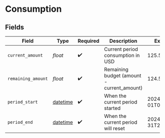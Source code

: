 # Consumption


## Fields

| Field                                                                        | Type                                                                         | Required                                                                     | Description                                                                  | Example                                                                      |
| ---------------------------------------------------------------------------- | ---------------------------------------------------------------------------- | ---------------------------------------------------------------------------- | ---------------------------------------------------------------------------- | ---------------------------------------------------------------------------- |
| `current_amount`                                                             | *float*                                                                      | :heavy_check_mark:                                                           | Current period consumption in USD                                            | 125.5                                                                        |
| `remaining_amount`                                                           | *float*                                                                      | :heavy_check_mark:                                                           | Remaining budget (amount - current_amount)                                   | 124.5                                                                        |
| `period_start`                                                               | [datetime](https://docs.python.org/3/library/datetime.html#datetime-objects) | :heavy_check_mark:                                                           | When the current period started                                              | 2024-01-01T00:00:00Z                                                         |
| `period_end`                                                                 | [datetime](https://docs.python.org/3/library/datetime.html#datetime-objects) | :heavy_check_mark:                                                           | When the current period will reset                                           | 2024-01-31T23:59:59Z                                                         |